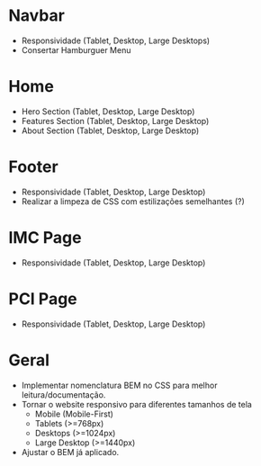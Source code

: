 # Navbar
- Responsividade (Tablet, Desktop, Large Desktops)
- Consertar Hamburguer Menu

# Home
- Hero Section (Tablet, Desktop, Large Desktop)
- Features Section (Tablet, Desktop, Large Desktop)
- About Section (Tablet, Desktop, Large Desktop)

# Footer
- Responsividade (Tablet, Desktop, Large Desktop)
- Realizar a limpeza de CSS com estilizações semelhantes (?)

# IMC Page
- Responsividade (Tablet, Desktop, Large Desktop)

# PCI Page
- Responsividade (Tablet, Desktop, Large Desktop)

# Geral
- Implementar nomenclatura BEM no CSS para melhor leitura/documentação.
- Tornar o website responsivo para diferentes tamanhos de tela
    - Mobile (Mobile-First)
    - Tablets (>=768px)
    - Desktops (>=1024px)
    - Large Desktop (>=1440px)
- Ajustar o BEM já aplicado.